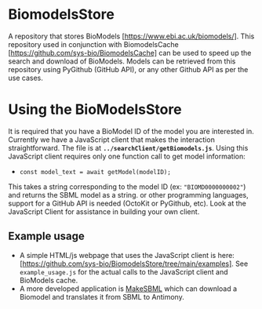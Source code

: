 # BiomodelsStore

A repository that stores BioModels [https://www.ebi.ac.uk/biomodels/]. This repository used in conjunction with BiomodelsCache [https://github.com/sys-bio/BiomodelsCache] can be used to speed up the search and download of BioModels. Models can be retrieved from this repository using PyGithub (GitHub API), or any other Github API as per the use cases.

# Using the BioModelsStore

It is required that you have a BioModel ID of the model you are interested in. Currently we have a JavaScript client that makes the interaction straightforward. The file is at **`../searchClient/getBiomodels.js`**. Using this JavaScript client requires only one function call to get model information:
- `const model_text = await getModel(modelID);`

This takes a string corresponding to the model ID (ex: `"BIOMD0000000002"`) and returns the SBML model as a string. or other programming languages, support for a GitHub API is needed (OctoKit or PyGithub, etc). Look at the JavaScript Client for assistance in building your own client.

## Example usage
- A simple HTML/js webpage that uses the JavaScript client is here: [https://github.com/sys-bio/BiomodelsStore/tree/main/examples]. See `example_usage.js` for the actual calls to the JavaScript client and BioModels cache.
- A more developed application is [MakeSBML](https://sys-bio.github.io/makesbml/) which can download a Biomodel and translates it from SBML to Antimony.

